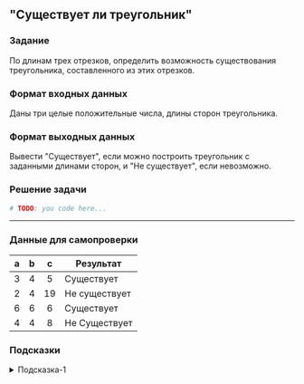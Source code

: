 ## "Существует ли треугольник"

### Задание

По длинам трех отрезков, определить возможность существования треугольника, составленного из этих отрезков.

### Формат входных данных

Даны три целые положительные числа, длины сторон треугольника.

### Формат выходных данных

Вывести "Существует", если можно построить треугольник с заданными длинами сторон, и "Не существует", если невозможно.

### Решение задачи

```python
# TODO: you code here...
```

---

### Данные для самопроверки

| a | b | c | Результат |
| :---: | :---: | :---: | --- |
|   3   |   4   |   5   | Существует |
|   2   |   4   |   19   | Не существует |
|   6   |   6   |   6   | Существует |
|   4   |   4   |   8   | Не Существует |
### Подсказки

<details>
<summary>Подсказка-1</summary>
Треугольник существует только тогда, когда сумма длин любых его двух сторон больше третьей стороны.
</details>
